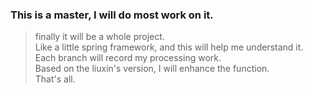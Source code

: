 ### This is a master, I will do most work on it.
> finally it will be a whole project.   
> Like a little spring framework, and this will help me understand it.  
> Each branch will record my processing work.   
> Based on the liuxin's version, I will enhance the function.   
> That's all.

